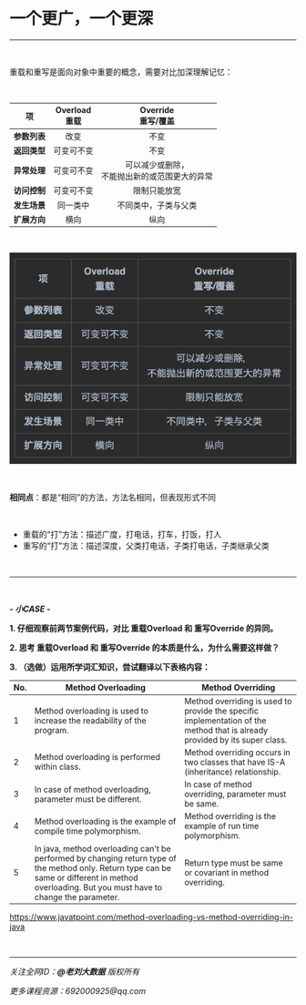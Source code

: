 # 一个更广，一个更深

---

<br>

重载和重写是面向对象中重要的概念，需要对比加深理解记忆：

<br>

|    项     |     Overload<br/>重载     |     Override<br/>重写/覆盖      |
|:--------:|:-----------------------:|:---------------------------:|
| **参数列表** |           改变            |             不变              |
| **返回类型** |          可变可不变          |             不变              |
| **异常处理** |          可变可不变          | 可以减少或删除，<br/>不能抛出新的或范围更大的异常 |
| **访问控制** |          可变可不变          |           限制只能放宽            |
| **发生场景** |          同一类中           |         不同类中，子类与父类          |
| **扩展方向** |           横向            |             纵向              | 

<br>

![](../../../resources/9.png)

<br>

**相同点**：都是“相同”的方法，方法名相同，但表现形式不同

<br>

- 重载的“打”方法：描述广度，打电话，打车，打饭，打人
- 重写的“打”方法：描述深度，父类打电话，子类打电话，子类继承父类

<br>

---

<br>

***- 小CASE -***

**1. 仔细观察前两节案例代码，对比 重载Overload 和 重写Override 的异同。**

**2. 思考 重载Overload 和 重写Override 的本质是什么，为什么需要这样做？**

**3. （选做）运用所学词汇知识，尝试翻译以下表格内容：**

| No. | Method Overloading	                                                                                                                                                                                | Method Overriding                                                                                                           |
|-----|----------------------------------------------------------------------------------------------------------------------------------------------------------------------------------------------------|-----------------------------------------------------------------------------------------------------------------------------|
| 1   | Method overloading is used to increase the readability of the program.                                                                                                                             | Method overriding is used to provide the specific implementation of the method that is already provided by its super class. |
| 2   | Method overloading is performed within class.	                                                                                                                                                     | Method overriding occurs in two classes that have IS-A (inheritance) relationship.                                          |
| 3   | In case of method overloading, parameter must be different.	                                                                                                                                       | In case of method overriding, parameter must be same.                                                                       |
| 4   | Method overloading is the example of compile time polymorphism.	                                                                                                                                   | Method overriding is the example of run time polymorphism.                                                                  |
| 5   | In java, method overloading can't be performed by changing return type of the method only. Return type can be same or different in method overloading. But you must have to change the parameter.	 | Return type must be same or covariant in method overriding.                                                                 |

https://www.javatpoint.com/method-overloading-vs-method-overriding-in-java

<br>

---

_关注全网ID：**@老刘大数据** 版权所有_

_更多课程资源：692000925@qq.com_